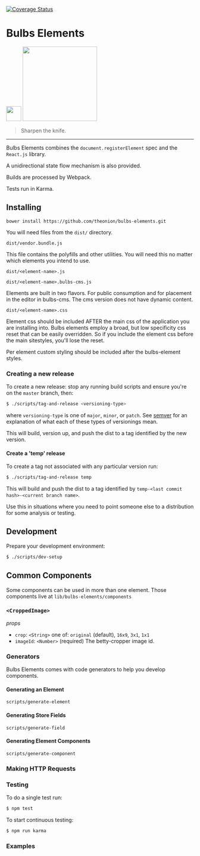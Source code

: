 [![Coverage Status](https://coveralls.io/repos/github/theonion/bulbs-elements/badge.svg)](https://coveralls.io/github/theonion/bulbs-elements)
# Bulbs Elements

<img src="http://webcomponents.org/img/logo.svg"  width="40" /> <img src="http://assets.onionstatic.com/onion/static/images/onion_logo.png" width="200" />

> Sharpen the knife.

<hr />

Bulbs Elements combines the `document.registerElement` spec and the `React.js` library.

A unidirectional state flow mechanism is also provided.

Builds are processed by Webpack.

Tests run in Karma.

## Installing

```
bower install https://github.com/theonion/bulbs-elements.git
```

You will need files from the `dist/` directory.

`dist/vendor.bundle.js`

This file contains the polyfills and other utilities. You will need this
no matter which elements you intend to use.

`dist/<element-name>.js`

`dist/<element-name>.bulbs-cms.js`

Elements are built in two flavors. For public consumption and for
placement in the editor in bulbs-cms. The cms version does not have
dynamic content.

`dist/<element-name>.css`

Element css should be included AFTER the main css of the application
you are installing into. Bulbs elements employ a broad, but low specificity
css reset that can be easily overridden. So if you include the element
css before the main sitestyles, you'll lose the reset.

Per element custom styling should be included after the bulbs-element styles.

### Creating a new release

To create a new release: stop any running build scripts and ensure you're on the ```master``` branch, then:
```bash
$ ./scripts/tag-and-release <versioning-type>
```
where ```versioning-type``` is one of ```major```, ```minor```, or ```patch```.
See [semver](http://semver.org/) for an explanation of what each of these types
of versionings mean.

This will build, version up, and push the dist to a tag identified by the new version.

#### Create a 'temp' release

To create a tag not associated with any particular version run:
```bash
$ ./scripts/tag-and-release temp
```

This will build and push the dist to a tag identified by `temp-<last commit hash>-<current branch name>`.

Use this in situations where you need to point someone else to a distribution
for some analysis or testing.

## Development
Prepare your development environment:

```bash
$ ./scripts/dev-setup
```

## Common Components

Some components can be used in more than one element.
Those components live at `lib/bulbs-elements/components`

### `<CroppedImage>`

*props*

* `crop`: `<String>` one of: `original` (default), `16x9`, `3x1`, `1x1`
* `imageId`: `<Number>` (required) The betty-cropper image id.

### Generators

Bulbs Elements comes with code generators to help you develop components.

#### Generating an Element

`scripts/generate-element`

#### Generating Store Fields

`scripts/generate-field`

#### Generating Element Components

`scripts/generate-component`

### Making HTTP Requests

### Testing

To do a single test run:
```bash
$ npm test
```

To start continuous testing:
```bash
$ npm run karma
```

### Examples
